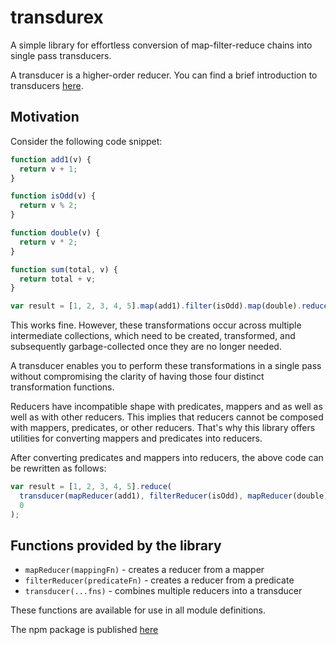 # transdurex

A simple library for effortless conversion of map-filter-reduce chains into single pass transducers.

A transducer is a higher-order reducer. You can find a brief introduction to transducers [here](https://clojure.org/reference/transducers).

## Motivation

Consider the following code snippet:

```javascript
function add1(v) {
  return v + 1;
}

function isOdd(v) {
  return v % 2;
}

function double(v) {
  return v * 2;
}

function sum(total, v) {
  return total + v;
}

var result = [1, 2, 3, 4, 5].map(add1).filter(isOdd).map(double).reduce(sum, 0);
```

This works fine. However, these transformations occur across multiple intermediate collections, which need to be created, transformed, and subsequently garbage-collected once they are no longer needed.

A transducer enables you to perform these transformations in a single pass without compromising the clarity of having those four distinct transformation functions.

Reducers have incompatible shape with predicates, mappers and as well as well as with other reducers. This implies that reducers cannot be composed with mappers, predicates, or other reducers. That's why this library offers utilities for converting mappers and predicates into reducers.

After converting predicates and mappers into reducers, the above code can be rewritten as follows:

```javascript
var result = [1, 2, 3, 4, 5].reduce(
  transducer(mapReducer(add1), filterReducer(isOdd), mapReducer(double))(sum),
  0
);
```

## Functions provided by the library

- `mapReducer(mappingFn)` - creates a reducer from a mapper
- `filterReducer(predicateFn)` - creates a reducer from a predicate
- `transducer(...fns)` - combines multiple reducers into a transducer

These functions are available for use in all module definitions.

The npm package is published [here](https://www.npmjs.com/package/transdurex)
